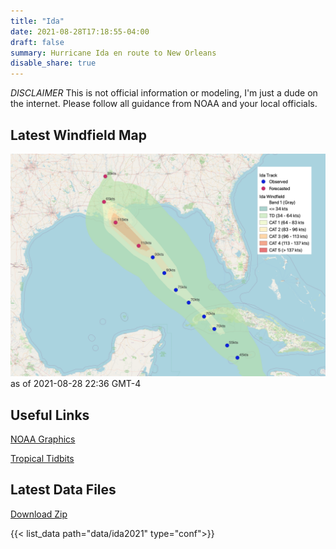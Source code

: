```yaml
---
title: "Ida"
date: 2021-08-28T17:18:55-04:00
draft: false
summary: Hurricane Ida en route to New Orleans
disable_share: true
---
```

*DISCLAIMER* This is not official information or modeling, I'm just a dude on the internet.  Please follow all guidance from NOAA and your local officials.

## Latest Windfield Map
![gis_img](/data/ida2021/ida2021_2021-08-28.png)
as of 2021-08-28 22:36 GMT-4

## Useful Links
[NOAA Graphics](https://www.nhc.noaa.gov/refresh/graphics_at4+shtml/154856.shtml?mltoa34#contents)


[Tropical Tidbits](https://www.tropicaltidbits.com/storminfo/)

## Latest Data Files
[Download Zip](/data/ida2021/ida2021_100x100_2021-08-28.zip)

{{< list_data path="data/ida2021" type="conf">}}
